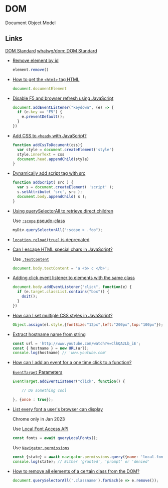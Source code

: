 # DOM

Document Object Model

## Links

[DOM Standard](https://dom.spec.whatwg.org/)
[whatwg/dom: DOM Standard](https://github.com/whatwg/dom)

* [Remove element by id](https://stackoverflow.com/q/3387427/1366033)

  ```js
  element.remove()
  ```

* [How to get the `<html>` tag HTML](https://stackoverflow.com/q/4196971/1366033)

  ```js
  document.documentElement
  ```

* [Disable F5 and browser refresh using JavaScript](https://stackoverflow.com/q/2482059/1366033)

  ```js
  document.addEventListener("keydown", (e) => {
    if (e.key == "F5") {
      e.preventDefault();
    }
  })
  ```

* [Add CSS to `<head>` with JavaScript?](https://stackoverflow.com/a/53152550/1366033)

  ```js
  function addCssToDocument(css){
    var style = document.createElement('style')
    style.innerText = css
    document.head.appendChild(style)
  }
  ```

* [Dynamically add script tag with src](https://stackoverflow.com/q/13121948/1366033)

  ```js
  function addScript( src ) {
    var s = document.createElement( 'script' );
    s.setAttribute( 'src', src );
    document.body.appendChild( s );
  }
  ```

* [Using querySelectorAll to retrieve direct children](https://stackoverflow.com/q/3680876/1366033)


  Use [`:scope` pseudo-class](https://drafts.csswg.org/selectors-4/#the-scope-pseudo)

  ```js
  myDiv.querySelectorAll(":scope > .foo");
  ```

* [`location.reload(true)` is deprecated](https://stackoverflow.com/q/55127650/1366033)


* [Can I escape HTML special chars in JavaScript?](https://stackoverflow.com/q/6234773/1366033)

  Use [`.textContent`](https://developer.mozilla.org/en-US/docs/Web/API/Node/textContent)

  ```js
  document.body.textContent = 'a <b> c </b>';
  ```

* [Adding click event listener to elements with the same class](https://stackoverflow.com/q/21700364/1366033)

  ```js
  document.body.addEventListener("click", function(e) {
    if (e.target.classList.contains("box")) {
      doit();
    }
  })
  ```

* [How can I set multiple CSS styles in JavaScript?](https://stackoverflow.com/q/3968593/1366033)

  ```js
  Object.assign(el.style,{fontSize:"12px",left:"200px",top:"100px"});
  ```

* [Extract hostname name from string](https://stackoverflow.com/q/8498592/1366033)

  ```js
  const url = 'http://www.youtube.com/watch?v=ClkQA2Lb_iE';
  const { hostname } = new URL(url);
  console.log(hostname) // 'www.youtube.com'
  ```

* [How can I add an event for a one time click to a function?](https://stackoverflow.com/q/3393686/1366033)

  [`EventTarget` Parameters](https://developer.mozilla.org/en-US/docs/Web/API/EventTarget/addEventListener#parameters)

  ```js
  EventTarget.addEventListener("click", function() {

      // Do something cool

  }, {once : true});
  ```

* [List every font a user's browser can display](https://stackoverflow.com/q/3368837/1366033)

  Chrome only in Jan 2023

  Use [Local Font Access API](https://developer.mozilla.org/en-US/docs/Web/API/Local_Font_Access_API)

  ```js
  const fonts = await queryLocalFonts();
  ```

  Use [`Navigator.permissions`](https://developer.mozilla.org/en-US/docs/Web/API/Navigator/permissions)

  ```js
  const {state} = await navigator.permissions.query({name: 'local-fonts'});
  console.log(state); // Either 'granted', 'prompt' or 'denied'
  ```

* [How to remove all elements of a certain class from the DOM?](https://stackoverflow.com/q/10842471/1366033)

  ```js
  document.querySelectorAll('.classname').forEach(e => e.remove());
  ```

  